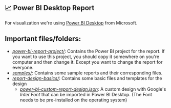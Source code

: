 ## 📈 Power BI Desktop Report

For visualization we're using [Power BI Desktop](https://www.microsoft.com/de-de/power-platform/products/power-bi/desktop?market=de) from Microsoft.

## Important files/folders:

- _[power-bi-report-project/](./power-bi-report-project/)_: Contains the Power BI project for the report. If you want to use this project, you should copy it somewhere on you're computer and then change it. Except you want to change the report for everyone.
- _[samples/](./samples/)_: Contains some sample reports and their corresponding files.
- _[report-design-basics/](./report-design-basics/)_: Contains some basic files and templates for the design
  - _[power-bi-custom-report-design.json](./report-design-basics/power-bi-custom-report-design.json)_: A custom design with Google's _Inter Font_ that can be imported in Power BI Desktop. (The Font needs to be pre-installed on the operating system)
